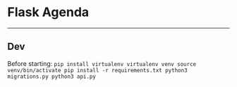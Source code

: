 # Flask Agenda
___
## Dev
Before starting: 
    ```
    pip install virtualenv
    virtualenv venv
    source venv/bin/activate
    pip install -r requirements.txt
    python3 migrations.py
    python3 api.py
    ```
